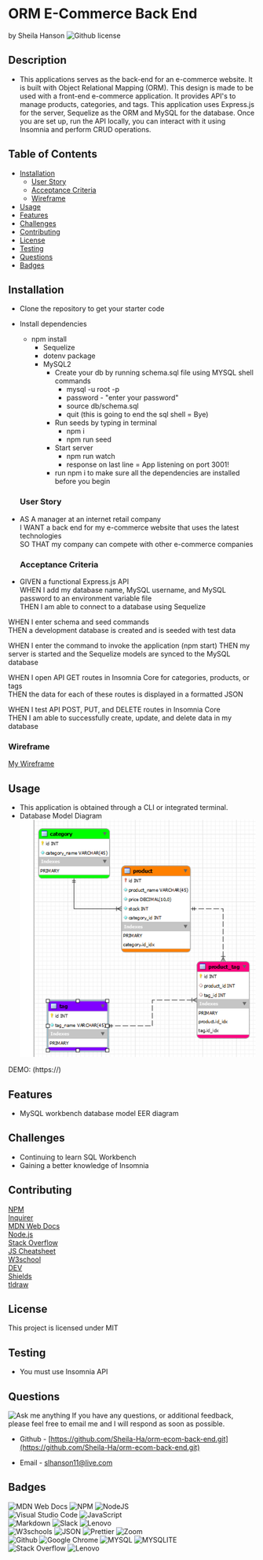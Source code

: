 # ORM E-Commerce Back End  <!-- omit from toc -->
by Sheila Hanson ![Github license](https://img.shields.io/badge/license-MIT-blue.svg)

## Description <!-- omit from toc -->
- This applications serves as the  back-end for an e-commerce website. It is built with Object Relational Mapping (ORM). This design is made to be used with a front-end e-commerce application. It provides API's to manage products, categories, and tags. This application uses Express.js for the server, Sequelize as the ORM and MySQL for the database. Once you are set up, run the API locally, you can interact with it using Insomnia and perform CRUD operations.

## Table of Contents <!-- omit from toc -->
  
- [Installation](#installation)
  - [User Story](#user-story)
  - [Acceptance Criteria](#acceptance-criteria)
  - [Wireframe](#wireframe)
- [Usage](#usage)
- [Features](#features)
- [Challenges](#challenges)
- [Contributing](#contributing)
- [License](#license)
- [Testing](#testing)
- [Questions](#questions)
- [Badges](#badges)
    

## Installation
- Clone the repository to get your starter code  
- Install dependencies
  - npm install
    - Sequelize  
    - dotenv package  
    -  MySQL2  
        -  Create your db by running schema.sql file using MYSQL shell commands
           -  mysql -u root -p  
           -  password - "enter your password"  
           -  source db/schema.sql  
           -  quit (this is going to end the sql shell = Bye)  
        - Run seeds by typing in terminal  
          - npm i
          - npm run seed  
        - Start server  
          - npm run watch  
           - response on last line = App listening on port 3001!  
        - run npm i to make sure all the dependencies are installed before you begin  
    
  
  ### User Story
* AS A manager at an internet retail company  
I WANT a back end for my e-commerce website that uses the latest technologies  
SO THAT my company can compete with other e-commerce companies  

    
  
  ### Acceptance Criteria
* GIVEN a functional Express.js API  
WHEN I add my database name, MySQL username, and MySQL password to an environment variable file  
THEN I am able to connect to a database using Sequelize  

WHEN I enter schema and seed commands  
THEN a development database is created and is seeded with test data  

WHEN I enter the command to invoke the application  (npm start)
THEN my server is started and the Sequelize models are synced to the MySQL database  

WHEN I open API GET routes in Insomnia Core for categories, products, or tags  
THEN the data for each of these routes is displayed in a formatted JSON  

WHEN I test API POST, PUT, and DELETE routes in Insomnia Core  
THEN I am able to successfully create, update, and delete data in my database   


    
  
  ### Wireframe
  [My Wireframe]()
      
## Usage 
 - This application is obtained through a CLI or integrated terminal.
 - Database Model Diagram  
![alt text](<assets/img/EER Diagram.png>)  
  
  DEMO: (https://)

## Features
- MySQL workbench database model EER diagram

## Challenges
- Continuing to learn SQL Workbench
- Gaining a better knowledge of Insomnia

## Contributing
[NPM](https://www.npmjs.com/package/inquirer/v/8.2.4?activeTab=readme#installation)  
[Inquirer](https://www.npmjs.com/package/inquirer/v/8.2.4)  
[MDN Web Docs](https://developer.mozilla.org/en-US/docs/Web)    
[Node.js](https://nodejs.org/docs/latest/api/)    
[Stack Overflow](https://stackoverflow.com/?newreg=67d94556b887449fa2885dadf54a5439)  
[JS Cheatsheet](https://htmlcheatsheet.com/js/)  
[W3school](https://www.w3schools.com/)  
[DEV](https://dev.to/envoy_/150-badges-for-github-pnk#contact)  
[Shields](https://shields.io/)  
[tldraw](https://www.tldraw.com/)  

## License 
This project is licensed under MIT


## Testing
- You must use Insomnia API     

## Questions
![Ask me anything](https://img.shields.io/badge/Ask%20me-anything-1abc9c.svg)
If you have any questions, or additional feedback, please feel free to email me and I will respond as soon as possible.
    
* Github -
[https://github.com/Sheila-Ha/orm-ecom-back-end.git](https://github.com/Sheila-Ha/orm-ecom-back-end.git)

* Email -
slhanson11@live.com

## Badges
![MDN Web Docs](https://img.shields.io/badge/MDN_Web_Docs-black?style=for-the-badge&logo=mdnwebdocs&logoColor=white)  ![NPM](https://img.shields.io/badge/NPM-%23CB3837.svg?style=for-the-badge&logo=npm&logoColor=white)
![NodeJS](https://img.shields.io/badge/node.js-6DA55F?style=for-the-badge&logo=node.js&logoColor=white)  
![Visual Studio Code](https://img.shields.io/badge/Visual%20Studio%20Code-0078d7.svg?style=for-the-badge&logo=visual-studio-code&logoColor=white)
![JavaScript](https://img.shields.io/badge/javascript-%23323330.svg?style=for-the-badge&logo=javascript&logoColor=%23F7DF1E)  
![Markdown](https://img.shields.io/badge/markdown-%23000000.svg?style=for-the-badge&logo=markdown&logoColor=white) ![Slack](https://img.shields.io/badge/Slack-4A154B?style=for-the-badge&logo=slack&logoColor=white)  ![Lenovo](https://img.shields.io/badge/lenovo-E2231A?style=for-the-badge&logo=lenovo&logoColor=white)  
![W3schools](https://img.shields.io/badge/W3Schools-04AA6D?style=for-the-badge&logo=W3Schools&logoColor=white) ![JSON](https://img.shields.io/badge/json-5E5C5C?style=for-the-badge&logo=json&logoColor=red)  ![Prettier](https://img.shields.io/badge/prettier-1A2C34?style=for-the-badge&logo=prettier&logoColor=F7BA3E) ![Zoom](https://img.shields.io/badge/Zoom-2D8CFF?style=for-the-badge&logo=zoom&logoColor=white)  
![Github](https://img.shields.io/badge/GitHub-100000?style=for-the-badge&logo=github&logoColor=white)  ![Google Chrome](https://img.shields.io/badge/Google_chrome-4285F4?style=for-the-badge&logo=Google-chrome&logoColor=white) ![MYSQL](https://img.shields.io/badge/MySQL-005C84?style=for-the-badge&logo=mysql&logoColor=white) ![MYSQLITE](https://img.shields.io/badge/Sqlite-003B57?style=for-the-badge&logo=sqlite&logoColor=white)  
![Stack Overflow](https://img.shields.io/badge/Stack_Overflow-FE7A16?style=for-the-badge&logo=stack-overflow&logoColor=white)  ![Lenovo](https://img.shields.io/badge/lenovo%20laptop-E2231A?style=for-the-badge&logo=lenovo&logoColor=white)  

